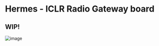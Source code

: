 # Hermes - ICLR Radio Gateway board
## WIP!
![image](https://github.com/user-attachments/assets/0d657397-ee63-4ecc-aca0-91b102e8f3be)

